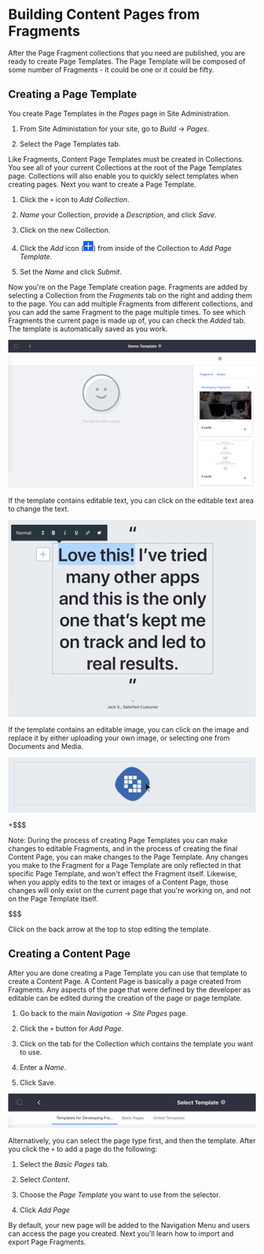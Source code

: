 # Building Content Pages from Fragments [](id=building-content-pages-from-fragments)

After the Page Fragment collections that you need are published, you are ready 
to create Page Templates.  The Page Template will be composed of some number of 
Fragments - it could be one or it could be fifty.

## Creating a Page Template [](id=creating-a-page-template)

You create Page Templates in the *Pages* page in Site Administration.

1.  From Site Administation for your site, go to *Build* &rarr; *Pages*.

2.  Select the Page Templates tab.

Like Fragments, Content Page Templates must be created in Collections. You see 
all of your current Collections at the root of the Page Templates page. 
Collections will also enable you to quickly select templates when creating 
pages. Next you want to create a Page Template.

1.  Click the `+` icon to *Add Collection*.

2.  *Name* your Collection, provide a *Description*, and click *Save*.

3.  Click on the new Collection.

4.  Click the *Add* icon (![Add Page Template](../../../../../../images/icon-add.png)) from inside of the 
    Collection to *Add Page Template*.

5.  Set the *Name* and click *Submit*.

Now you're on the Page Template creation page. Fragments are added by selecting 
a Collection from the *Fragments* tab on the right and adding them to the page. 
You can add multiple Fragments from different collections, and you can add the 
same Fragment to the page multiple times. To see which Fragments the current 
page is made up of, you can check the *Added* tab. The template is 
automatically saved as you work.

![Figure 1: The Page Template Creation page.](../../../../../../images/content-page-template-creation.png)

If the template contains editable text, you can click on the editable text area to change the text.

![Figure 2: Editing text inline.](../../../../../../images/edit-text-inline.png)

If the template contains an editable image, you can click on the image and 
replace it by either uploading your own image, or selecting one from Documents 
and Media.

![Figure 3: When you mouse over an editable image a blue outline will appear. You can replace it by clicking on it.](../../../../../../images/edit-image-inline.png)

+$$$

Note: During the process of creating Page Templates you can make changes to editable Fragments, and in the process of creating the final Content Page, you can make changes to the Page Template. Any changes you make to the Fragment for a Page Template are only reflected in that specific Page Template, and won't effect the Fragment itself. Likewise, when you apply edits to the text or images of a Content Page, those changes will only exist on the current page that you're working on, and not on the Page Template itself.

$$$

Click on the back arrow at the top to stop editing the template.

## Creating a Content Page [](id=creating-a-content-page)

After you are done creating a Page Template you can use that template to create 
a Content Page. A Content Page is basically a page created from Fragments. Any 
aspects of the page that were defined by the developer as editable can be 
edited during the creation of the page or page template.

1.  Go back to the main *Navigation* &rarr; *Site Pages* page.

2.  Click the `+` button for *Add Page*.

3.  Click on the tab for the Collection which contains the template you want to 
    use.

3.  Enter a *Name*.

4.  Click Save.

![Figure 4: Selecting you page template.](../../../../../../images/selecting-template.png)

Alternatively, you can select the page type first, and then the template. After you click the `+` to add a page do the following:

1.  Select the *Basic Pages* tab.

2.  Select *Content*.

3.  Choose the *Page Template* you want to use from the selector.

4.  Click *Add Page*
    
By default, your new page will be added to the Navigation Menu and users can 
access the page you created. Next you'll learn how to import and export 
Page Fragments.
